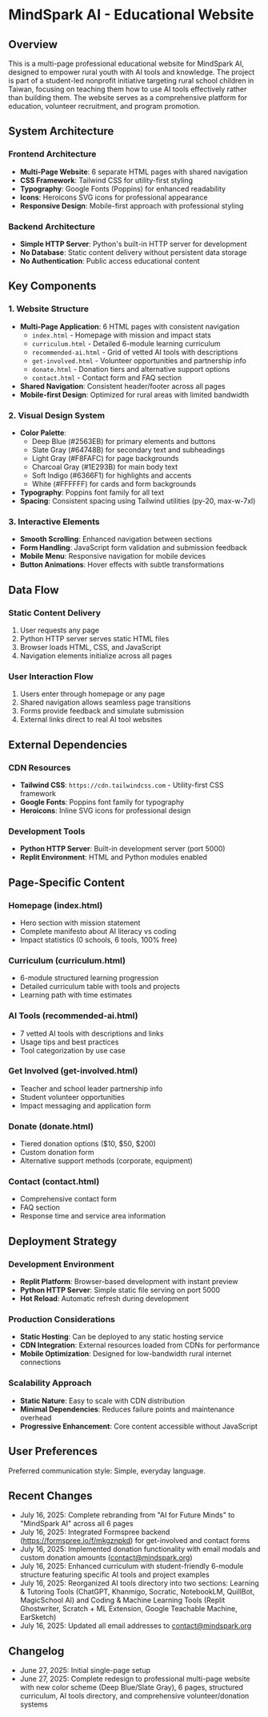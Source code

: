 # MindSpark AI - Educational Website

## Overview

This is a multi-page professional educational website for MindSpark AI, designed to empower rural youth with AI tools and knowledge. The project is part of a student-led nonprofit initiative targeting rural school children in Taiwan, focusing on teaching them how to use AI tools effectively rather than building them. The website serves as a comprehensive platform for education, volunteer recruitment, and program promotion.

## System Architecture

### Frontend Architecture
- **Multi-Page Website**: 6 separate HTML pages with shared navigation
- **CSS Framework**: Tailwind CSS for utility-first styling
- **Typography**: Google Fonts (Poppins) for enhanced readability
- **Icons**: Heroicons SVG icons for professional appearance
- **Responsive Design**: Mobile-first approach with professional styling

### Backend Architecture
- **Simple HTTP Server**: Python's built-in HTTP server for development
- **No Database**: Static content delivery without persistent data storage
- **No Authentication**: Public access educational content

## Key Components

### 1. Website Structure
- **Multi-Page Application**: 6 HTML pages with consistent navigation
  - `index.html` - Homepage with mission and impact stats
  - `curriculum.html` - Detailed 6-module learning curriculum
  - `recommended-ai.html` - Grid of vetted AI tools with descriptions
  - `get-involved.html` - Volunteer opportunities and partnership info
  - `donate.html` - Donation tiers and alternative support options
  - `contact.html` - Contact form and FAQ section
- **Shared Navigation**: Consistent header/footer across all pages
- **Mobile-first Design**: Optimized for rural areas with limited bandwidth

### 2. Visual Design System
- **Color Palette**: 
  - Deep Blue (#2563EB) for primary elements and buttons
  - Slate Gray (#64748B) for secondary text and subheadings
  - Light Gray (#F8FAFC) for page backgrounds
  - Charcoal Gray (#1E293B) for main body text
  - Soft Indigo (#6366F1) for highlights and accents
  - White (#FFFFFF) for cards and form backgrounds
- **Typography**: Poppins font family for all text
- **Spacing**: Consistent spacing using Tailwind utilities (py-20, max-w-7xl)

### 3. Interactive Elements
- **Smooth Scrolling**: Enhanced navigation between sections
- **Form Handling**: JavaScript form validation and submission feedback
- **Mobile Menu**: Responsive navigation for mobile devices
- **Button Animations**: Hover effects with subtle transformations

## Data Flow

### Static Content Delivery
1. User requests any page
2. Python HTTP server serves static HTML files
3. Browser loads HTML, CSS, and JavaScript
4. Navigation elements initialize across all pages

### User Interaction Flow
1. Users enter through homepage or any page
2. Shared navigation allows seamless page transitions
3. Forms provide feedback and simulate submission
4. External links direct to real AI tool websites

## External Dependencies

### CDN Resources
- **Tailwind CSS**: `https://cdn.tailwindcss.com` - Utility-first CSS framework
- **Google Fonts**: Poppins font family for typography
- **Heroicons**: Inline SVG icons for professional design

### Development Tools
- **Python HTTP Server**: Built-in development server (port 5000)
- **Replit Environment**: HTML and Python modules enabled

## Page-Specific Content

### Homepage (index.html)
- Hero section with mission statement
- Complete manifesto about AI literacy vs coding
- Impact statistics (0 schools, 6 tools, 100% free)

### Curriculum (curriculum.html)
- 6-module structured learning progression
- Detailed curriculum table with tools and projects
- Learning path with time estimates

### AI Tools (recommended-ai.html)
- 7 vetted AI tools with descriptions and links
- Usage tips and best practices
- Tool categorization by use case

### Get Involved (get-involved.html)
- Teacher and school leader partnership info
- Student volunteer opportunities
- Impact messaging and application form

### Donate (donate.html)
- Tiered donation options ($10, $50, $200)
- Custom donation form
- Alternative support methods (corporate, equipment)

### Contact (contact.html)
- Comprehensive contact form
- FAQ section
- Response time and service area information

## Deployment Strategy

### Development Environment
- **Replit Platform**: Browser-based development with instant preview
- **Python HTTP Server**: Simple static file serving on port 5000
- **Hot Reload**: Automatic refresh during development

### Production Considerations
- **Static Hosting**: Can be deployed to any static hosting service
- **CDN Integration**: External resources loaded from CDNs for performance
- **Mobile Optimization**: Designed for low-bandwidth rural internet connections

### Scalability Approach
- **Static Nature**: Easy to scale with CDN distribution
- **Minimal Dependencies**: Reduces failure points and maintenance overhead
- **Progressive Enhancement**: Core content accessible without JavaScript

## User Preferences

Preferred communication style: Simple, everyday language.

## Recent Changes

- July 16, 2025: Complete rebranding from "AI for Future Minds" to "MindSpark AI" across all 6 pages
- July 16, 2025: Integrated Formspree backend (https://formspree.io/f/mkgznpkd) for get-involved and contact forms
- July 16, 2025: Implemented donation functionality with email modals and custom donation amounts (contact@mindspark.org)
- July 16, 2025: Enhanced curriculum with student-friendly 6-module structure featuring specific AI tools and project examples
- July 16, 2025: Reorganized AI tools directory into two sections: Learning & Tutoring Tools (ChatGPT, Khanmigo, Socratic, NotebookLM, QuillBot, MagicSchool AI) and Coding & Machine Learning Tools (Replit Ghostwriter, Scratch + ML Extension, Google Teachable Machine, EarSketch)
- July 16, 2025: Updated all email addresses to contact@mindspark.org

## Changelog

- June 27, 2025: Initial single-page setup
- June 27, 2025: Complete redesign to professional multi-page website with new color scheme (Deep Blue/Slate Gray), 6 pages, structured curriculum, AI tools directory, and comprehensive volunteer/donation systems